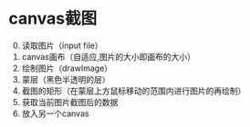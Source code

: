 # canvas截图
0. 读取图片（input file）
1. canvas画布（自适应,图片的大小即画布的大小）
2. 绘制图片（drawImage）
3. 蒙层（黑色半透明的层）
4. 截图的矩形（在蒙层上方鼠标移动的范围内进行图片的再绘制）
5. 获取当前图片截图后的数据
6. 放入另一个canvas